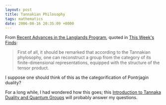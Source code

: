 ```yaml
---
layout: post
title: Tannakian Philosophy
tags: mathematics
date: 2006-08-16 20:35:09 +0000
---
```


From [Recent Advances in the Langlands Program](http://arxiv.org/abs/math.AG/0303074), quoted in [This Week's Finds](http://math.ucr.edu/home/baez/week221.html):

> First of all, it should be remarked that according to the Tannakian
> phylosophy, one can reconstruct a group from the category of its finite-dimensional 
> representations, equipped with the structure of the tensor product. 

I suppose one should think of this as the categorification of Pontrjagin duality?

For a long while, I had wondered how this goes; this [Introduction to Tannaka Duality and Quantum Groups](http://www.maths.mq.edu.au/~street/CT90Como.pdf) will probably answer my questions.

